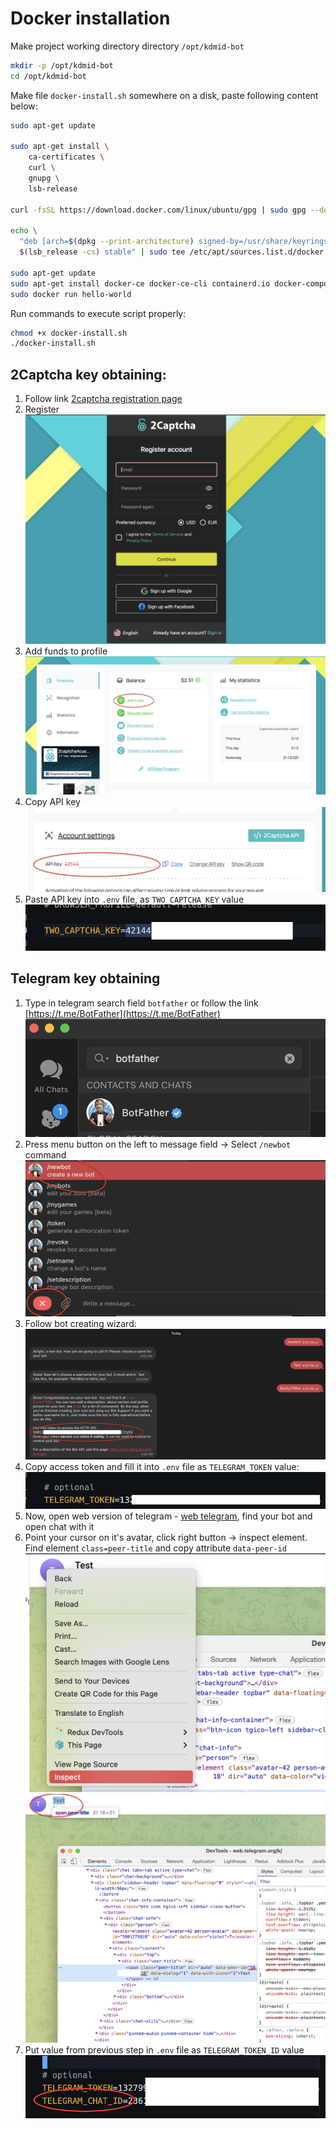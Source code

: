 # Docker installation

Make project working directory directory `/opt/kdmid-bot`

```bash
mkdir -p /opt/kdmid-bot
cd /opt/kdmid-bot
```

Make file `docker-install.sh` somewhere on a disk, paste following content below:

```bash
sudo apt-get update

sudo apt-get install \
    ca-certificates \
    curl \
    gnupg \
    lsb-release

curl -fsSL https://download.docker.com/linux/ubuntu/gpg | sudo gpg --dearmor -o /usr/share/keyrings/docker-archive-keyring.gpg

echo \
  "deb [arch=$(dpkg --print-architecture) signed-by=/usr/share/keyrings/docker-archive-keyring.gpg] https://download.docker.com/linux/ubuntu \
  $(lsb_release -cs) stable" | sudo tee /etc/apt/sources.list.d/docker.list > /dev/null

sudo apt-get update
sudo apt-get install docker-ce docker-ce-cli containerd.io docker-compose-plugin
sudo docker run hello-world
```

Run commands to execute script properly:

```bash
chmod +x docker-install.sh
./docker-install.sh
```

## 2Captcha key obtaining:

1. Follow link [2captcha registration page](https://2captcha.com/auth/register?userType=customer)
2. Register
![2c-4](readme/2c-4.png)
3. Add funds to profile
![2c-1](readme/2c-1.png)
4. Copy API key 
![2c-2](readme/2c-2.png)
5. Paste API key into `.env` file, as `TWO_CAPTCHA_KEY` value
![2c-3](readme/2c-3.png)

## Telegram key obtaining

1. Type in telegram search field `botfather` or follow the link [https://t.me/BotFather](https://t.me/BotFather)
![tg-1](readme/tg-1.png)
2. Press menu button on the left to message field -> Select `/newbot` command
![tg-2](readme/tg-2.png)
3. Follow bot creating wizard:
![tg-3](readme/tg-3.png)
4. Copy access token and fill it into `.env` file as `TELEGRAM_TOKEN` value:
![tg-4](readme/tg-4.png)
5. Now, open web version of telegram - [web telegram](https://web.telegram.org/), find your bot and open chat with it
6. Point your cursor on it's avatar, click right button -> inspect element. Find element `class=peer-title` and copy attribute `data-peer-id`
![tg-5](readme/tg-5.png)
![tg-6](readme/tg-6.png)
7. Put value from previous step in `.env` file as `TELEGRAM_TOKEN_ID` value
![tg-6](readme/tg-7.png)
